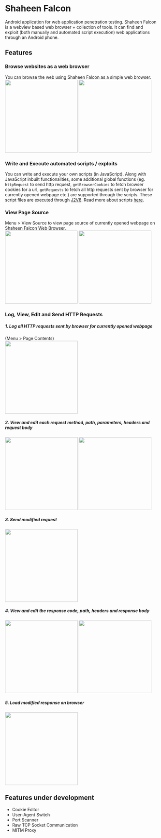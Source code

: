 # Shaheen Falcon
Android application for web application penetration testing. Shaheen Falcon is a webview based web browser + collection of tools. It can find and exploit (both manually and automated script execution) web applications through an Android phone.

## Features

### Browse websites as a web browser
You can browse the web using Shaheen Falcon as a simple web browser.<br/>
<img src="/images/browse-web-1.png" width="240px" /> <img src="/images/browse-web-2.png" width="240px" />

### Write and Execute automated scripts / exploits
You can write and execute your own scripts (in JavaScript). Along with JavaScript inbuilt functionalities, some additional global functions (eg. `httpRequest` to send http request, `getBrowserCookies` to fetch browser cookies for a url, `getRequests` to fetch all http requests sent by browser for currently opened webpage etc.) are supported through the scripts. These script files are executed through [J2V8](https://github.com/eclipsesource/J2V8). Read more about scripts [here](/docs/script.md).

### View Page Source
Menu > View Source to view page source of currently opened webpage on Shaheen Falcon Web Browser.<br/>
<img src="/images/view-source-1.png" width="240px" /> <img src="/images/view-source-2.png" width="240px" />

### Log, View, Edit and Send HTTP Requests
##### 1. Log all HTTP requests sent by browser for currently opened webpage
(Menu > Page Contents)<br/>
<img src="/images/log-view-edit-requests.png" width="240px" />

##### 2. View and edit each request method, path, parameters, headers and request body
<img src="/images/log-view-edit-requests-2.png" width="240px" /> <img src="/images/log-view-edit-requests-3.png" width="240px" />

##### 3. Send modified request
<img src="/images/log-view-edit-requests-4.png" width="240px" />

##### 4. View and edit the response code, path, headers and response body
<img src="/images/view-edit-response-1.png" width="240px" /> <img src="/images/view-edit-response-3.png" width="240px" />

##### 5. Load modified response on browser <br/>
<img src="/images/view-edit-response-4.png" width="240px" />

## Features under development
- Cookie Editor
- User-Agent Switch
- Port Scanner
- Raw TCP Socket Communication
- MITM Proxy
